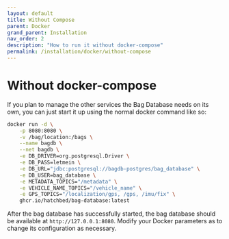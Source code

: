 ```yaml
---
layout: default
title: Without Compose
parent: Docker
grand_parent: Installation
nav_order: 2
description: "How to run it without docker-compose"
permalink: /installation/docker/without-compose
---
```


# Without docker-compose

If you plan to manage the other services the Bag Database needs on its own, you
can just start it up using the normal docker command like so:

```bash
docker run -d \
    -p 8080:8080 \
    -v /bag/location:/bags \
    --name bagdb \
    --net bagdb \
    -e DB_DRIVER=org.postgresql.Driver \
    -e DB_PASS=letmein \
    -e DB_URL="jdbc:postgresql://bagdb-postgres/bag_database" \
    -e DB_USER=bag_database \
    -e METADATA_TOPICS="/metadata" \
    -e VEHICLE_NAME_TOPICS="/vehicle_name" \
    -e GPS_TOPICS="/localization/gps, /gps, /imu/fix" \
    ghcr.io/hatchbed/bag-database:latest
```

After the bag database has successfully started, the bag database should be
available at `http://127.0.0.1:8080`.  Modify your Docker parameters as to change its
configuration as necessary.
